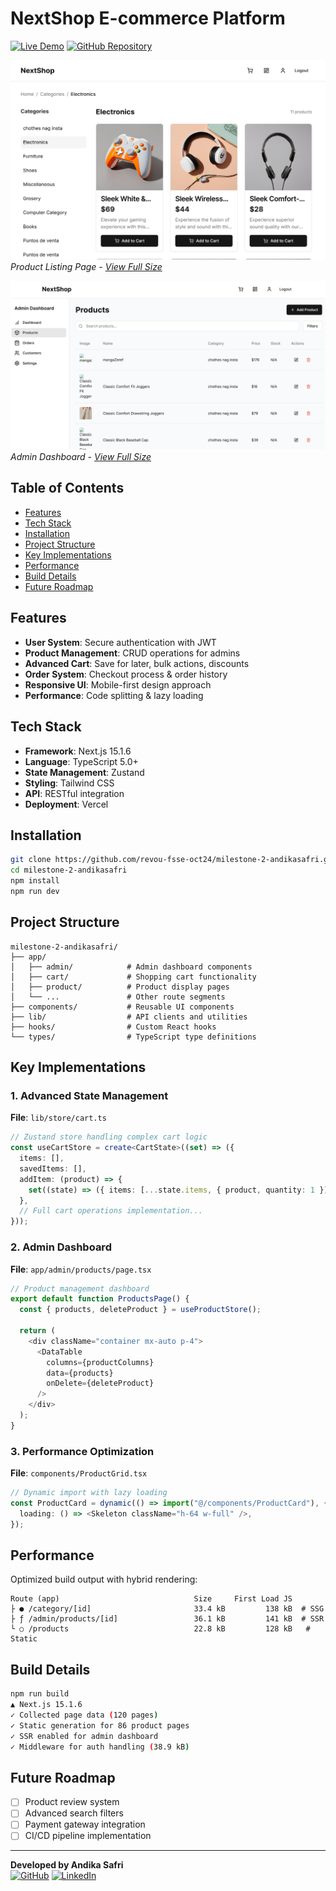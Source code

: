 # NextShop E-commerce Platform

[![Live Demo](https://img.shields.io/badge/demo-live-green?style=for-the-badge)](https://newcontent-three.vercel.app/)
[![GitHub Repository](https://img.shields.io/badge/repo-GitHub-blue?style=for-the-badge)](https://github.com/revou-fsse-oct24/milestone-2-andikasafri)

![Application Preview](/public/application-product-page.png)
_Product Listing Page - [View Full Size](/public/application-product-page.png)_

![Admin Dashboard](/public/admin-product-page.png)
_Admin Dashboard - [View Full Size](/public/admin-product-page.png)_

## Table of Contents

- [Features](#features)
- [Tech Stack](#tech-stack)
- [Installation](#installation)
- [Project Structure](#project-structure)
- [Key Implementations](#key-implementations)
- [Performance](#performance)
- [Build Details](#build-details)
- [Future Roadmap](#future-roadmap)

## Features

- **User System**: Secure authentication with JWT
- **Product Management**: CRUD operations for admins
- **Advanced Cart**: Save for later, bulk actions, discounts
- **Order System**: Checkout process & order history
- **Responsive UI**: Mobile-first design approach
- **Performance**: Code splitting & lazy loading

## Tech Stack

- **Framework**: Next.js 15.1.6
- **Language**: TypeScript 5.0+
- **State Management**: Zustand
- **Styling**: Tailwind CSS
- **API**: RESTful integration
- **Deployment**: Vercel

## Installation

```bash
git clone https://github.com/revou-fsse-oct24/milestone-2-andikasafri.git
cd milestone-2-andikasafri
npm install
npm run dev
```

## Project Structure

```text
milestone-2-andikasafri/
├── app/
│   ├── admin/            # Admin dashboard components
│   ├── cart/             # Shopping cart functionality
│   ├── product/          # Product display pages
│   └── ...               # Other route segments
├── components/           # Reusable UI components
├── lib/                  # API clients and utilities
├── hooks/                # Custom React hooks
└── types/                # TypeScript type definitions
```

## Key Implementations

### 1. Advanced State Management

**File**: `lib/store/cart.ts`

```typescript
// Zustand store handling complex cart logic
const useCartStore = create<CartState>((set) => ({
  items: [],
  savedItems: [],
  addItem: (product) => {
    set((state) => ({ items: [...state.items, { product, quantity: 1 }] }));
  },
  // Full cart operations implementation...
}));
```

### 2. Admin Dashboard

**File**: `app/admin/products/page.tsx`

```typescript
// Product management dashboard
export default function ProductsPage() {
  const { products, deleteProduct } = useProductStore();

  return (
    <div className="container mx-auto p-4">
      <DataTable
        columns={productColumns}
        data={products}
        onDelete={deleteProduct}
      />
    </div>
  );
}
```

### 3. Performance Optimization

**File**: `components/ProductGrid.tsx`

```typescript
// Dynamic import with lazy loading
const ProductCard = dynamic(() => import("@/components/ProductCard"), {
  loading: () => <Skeleton className="h-64 w-full" />,
});
```

## Performance

Optimized build output with hybrid rendering:

```text
Route (app)                              Size     First Load JS
├ ● /category/[id]                       33.4 kB         138 kB  # SSG
├ ƒ /admin/products/[id]                 36.1 kB         141 kB  # SSR
└ ○ /products                            22.8 kB         128 kB   # Static
```

## Build Details

```bash
npm run build
▲ Next.js 15.1.6
✓ Collected page data (120 pages)
✓ Static generation for 86 product pages
✓ SSR enabled for admin dashboard
✓ Middleware for auth handling (38.9 kB)
```

## Future Roadmap

- [ ] Product review system
- [ ] Advanced search filters
- [ ] Payment gateway integration
- [ ] CI/CD pipeline implementation

---

**Developed by Andika Safri**  
[![GitHub](https://img.shields.io/badge/GitHub-Profile-lightgrey?style=flat-square)](https://github.com/yourprofile)
[![LinkedIn](https://img.shields.io/badge/LinkedIn-Profile-blue?style=flat-square)](https://linkedin.com/in/yourprofile)
